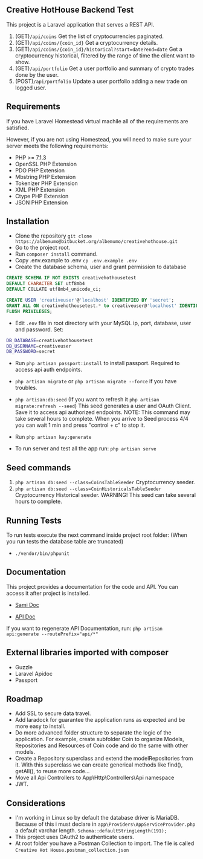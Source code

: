 Creative HotHouse Backend Test
------------------------------

This project is a Laravel application that serves a REST API.

1. (GET)`/api/coins` Get the list of cryptocurrencies paginated.
2. (GET)`/api/coins/{coin_id}` Get a cryptocurrency details.
3. (GET)`/api/coins/{coin_id}/historical?start=date?end=date` Get a cryptocurrency historical, filtered by the range of time the client want to show.
4. (GET)`/api/portfolio` Get a user portfolio and summary of crypto trades done by the user.
5. (POST)`/api/portfolio` Update a user portfolio adding a new trade on logged user.



Requirements
------------

If you have Laravel Homestead virtual machile all of the requirements are satisfied.

However, if you are not using Homestead, you will need to make sure your server meets the following requirements:

- PHP >= 7.1.3
- OpenSSL PHP Extension
- PDO PHP Extension
- Mbstring PHP Extension
- Tokenizer PHP Extension
- XML PHP Extension
- Ctype PHP Extension
- JSON PHP Extension

Installation
------------

- Clone the repository `git clone https://albemumo@bitbucket.org/albemumo/creativehothouse.git`
- Go to the project root.
- Run `composer install` command.
- Copy .env.example to .env `cp .env.example .env`
- Create the database schema, user and grant permission to database

```sql
CREATE SCHEMA IF NOT EXISTS creativehothousetest
DEFAULT CHARACTER SET utf8mb4
DEFAULT COLLATE utf8mb4_unicode_ci;

CREATE USER 'creativeuser'@'localhost' IDENTIFIED BY 'secret';
GRANT ALL ON creativehothousetest.* to creativeuser@'localhost' IDENTIFIED BY 'secret';
FLUSH PRIVILEGES;
```

- Edit `.env` file in root directory with your MySQL ip, port, database, user and password. Set:
```bash
DB_DATABASE=creativehothousetest
DB_USERNAME=creativeuser
DB_PASSWORD=secret
```
- Run `php artisan passport:install` to install passport. Required to access api auth endpoints.

- `php artisan migrate` or `php artisan migrate --force` if you have troubles. 

- `php artisan:db:seed` (If you want to refresh it `php artisan migrate:refresh --seed`) This seed generates a user and OAuth Client. Save it to access api authorized endpoints.
NOTE: This command may take several hours to complete. When you arrive to Seed process 4/4 you can wait 1 min and press "control + c" to stop it.

- Run `php artisan key:generate`

- To run server and test all the app run: `php artisan serve`

Seed commands
-------------
1. `php artisan db:seed --class=CoinsTableSeeder` Cryptocurrency seeder.
2. `php artisan db:seed --class=CoinHistoricalsTableSeeder` Cryptocurrency Historical seeder. WARNING! This seed can take several hours to complete.

Running Tests
-------------
To run tests execute the next command inside project root folder: (When you run tests the database table are truncated)
- `./vendor/bin/phpunit`

Documentation
-------------
This project provides a documentation for the code and API. You can access it after project is installed.

- [Sami Doc](http://127.0.0.1:8000/docs/sami/index.html)

- [API Doc](http://127.0.0.1:8000/docs/index.html)

If you want to regenerate API Documentation, run:
`php artisan api:generate --routePrefix="api/*"`

External libraries imported with composer 
-----------------------------------------
- Guzzle
- Laravel Apidoc
- Passport

Roadmap
-------
- Add SSL to secure data travel.
- Add laradock for guarantee the application runs as expected and be more easy to install.
- Do more advanced folder structure to separate the logic of the application. For example, create subfolder Coin to organize Models, Repositories and Resources of Coin code and do the same with other models.
- Create a Repository superclass and extend the modelRepositories from it. With this superclass we can create generical methods like find(), getAll(), to reuse more code...
- Move all Api Controllers to App\Http\Controllers\Api namespace
- JWT.   

Considerations
--------------
- I'm working in Linux so by default the database driver is MariaDB. Because of this i must declare in `app\Providers\AppServiceProvider.php` a default varchar length. `Schema::defaultStringLength(191);`
- This project uses OAuth2 to authenticate users.
- At root folder you have a Postman Collection to import. The file is called `Creative Hot House.postman_collection.json`

